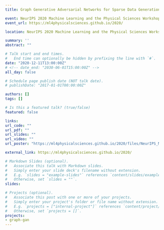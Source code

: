 ```yaml
---
title: Graph Generative Adversarial Networks for Sparse Data Generation in High Energy Physics

event: NeurIPS 2020 Machine Learning and the Physical Sciences Workshop
event_url: https://ml4physicalsciences.github.io/2020/

location: NeurIPS 2020 Machine Learning and the Physical Sciences Workshop

summary: ''
abstract: ""

# Talk start and end times.
#   End time can optionally be hidden by prefixing the line with `#`.
date: "2020-12-11T13:00:00Z"
# <!-- date_end: "2030-06-01T15:00:00Z" -->
all_day: false

# Schedule page publish date (NOT talk date).
# publishDate: "2017-01-01T00:00:00Z"

authors: []
tags: []

# Is this a featured talk? (true/false)
featured: false

links:
url_code: ""
url_pdf: ""
url_slides: ""
url_video: ""
url_poster: "https://ml4physicalsciences.github.io/2020/files/NeurIPS_ML4PS_2020_104_poster.pdf"

external_link: https://ml4physicalsciences.github.io/2020/

# Markdown Slides (optional).
#   Associate this talk with Markdown slides.
#   Simply enter your slide deck's filename without extension.
#   E.g. `slides = "example-slides"` references `content/slides/example-slides.md`.
#   Otherwise, set `slides = ""`.
slides:

# Projects (optional).
#   Associate this post with one or more of your projects.
#   Simply enter your project's folder or file name without extension.
#   E.g. `projects = ["internal-project"]` references `content/project/deep-learning/index.md`.
#   Otherwise, set `projects = []`.
projects:
- graph-gan
---
```

